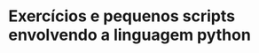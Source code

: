 <div aling = "center">
  <h1> Exercícios e pequenos scripts envolvendo a linguagem python </h1>
</div>
